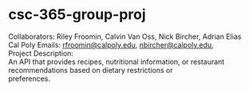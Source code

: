 # csc-365-group-proj
Collaborators: Riley Froomin, Calvin Van Oss, Nick Bircher, Adrian Elias\
Cal Poly Emails: rfroomin@calpoly.edu, nbircher@calpoly.edu,\
Project Description:\
An API that provides recipes, nutritional information, or restaurant recommendations based on dietary restrictions or \
preferences.
